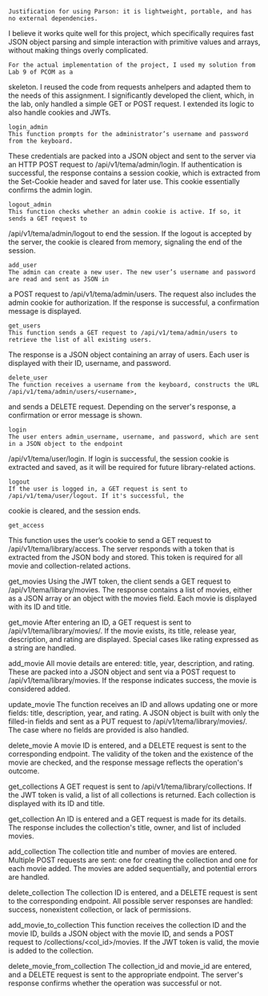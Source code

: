     Justification for using Parson: it is lightweight, portable, and has no external dependencies.
I believe it works quite well for this project, which specifically requires fast JSON object
parsing and simple interaction with primitive values and arrays, without making things overly
complicated.

    For the actual implementation of the project, I used my solution from Lab 9 of PCOM as a
skeleton. I reused the code from requests anhelpers and adapted them to the needs of this assignment.
I significantly developed the client, which, in the lab, only handled a simple GET or POST request.
I extended its logic to also handle cookies and JWTs.

    login_admin
    This function prompts for the administrator’s username and password from the keyboard.
These credentials are packed into a JSON object and sent to the server via an HTTP POST request to
/api/v1/tema/admin/login. If authentication is successful, the response contains a session cookie,
which is extracted from the Set-Cookie header and saved for later use. This cookie essentially confirms
the admin login.

    logout_admin
    This function checks whether an admin cookie is active. If so, it sends a GET request to
/api/v1/tema/admin/logout to end the session. If the logout is accepted by the server, the cookie is
cleared from memory, signaling the end of the session.

    add_user
    The admin can create a new user. The new user’s username and password are read and sent as JSON in
a POST request to /api/v1/tema/admin/users. The request also includes the admin cookie for authorization.
If the response is successful, a confirmation message is displayed.

    get_users
    This function sends a GET request to /api/v1/tema/admin/users to retrieve the list of all existing users.
The response is a JSON object containing an array of users. Each user is displayed with their ID, username,
and password.

    delete_user
    The function receives a username from the keyboard, constructs the URL /api/v1/tema/admin/users/<username>,
and sends a DELETE request. Depending on the server's response, a confirmation or error message is shown.

    login
    The user enters admin_username, username, and password, which are sent in a JSON object to the endpoint
/api/v1/tema/user/login. If login is successful, the session cookie is extracted and saved, as it will be
required for future library-related actions.

    logout
    If the user is logged in, a GET request is sent to /api/v1/tema/user/logout. If it's successful, the
cookie is cleared, and the session ends.

    get_access
This function uses the user’s cookie to send a GET request to /api/v1/tema/library/access.
The server responds with a token that is extracted from the JSON body and stored. This token is required for all movie and collection-related actions.

get_movies
Using the JWT token, the client sends a GET request to /api/v1/tema/library/movies.
The response contains a list of movies, either as a JSON array or an object with the movies field.
Each movie is displayed with its ID and title.

get_movie
After entering an ID, a GET request is sent to /api/v1/tema/library/movies/<id>.
If the movie exists, its title, release year, description, and rating are displayed.
Special cases like rating expressed as a string are handled.

add_movie
All movie details are entered: title, year, description, and rating. These are packed into a JSON object and sent via a POST request to /api/v1/tema/library/movies.
If the response indicates success, the movie is considered added.

update_movie
The function receives an ID and allows updating one or more fields: title, description, year, and rating.
A JSON object is built with only the filled-in fields and sent as a PUT request to /api/v1/tema/library/movies/<id>.
The case where no fields are provided is also handled.

delete_movie
A movie ID is entered, and a DELETE request is sent to the corresponding endpoint.
The validity of the token and the existence of the movie are checked, and the response message reflects the operation's outcome.

get_collections
A GET request is sent to /api/v1/tema/library/collections. If the JWT token is valid, a list of all collections is returned.
Each collection is displayed with its ID and title.

get_collection
An ID is entered and a GET request is made for its details.
The response includes the collection's title, owner, and list of included movies.

add_collection
The collection title and number of movies are entered.
Multiple POST requests are sent: one for creating the collection and one for each movie added.
The movies are added sequentially, and potential errors are handled.

delete_collection
The collection ID is entered, and a DELETE request is sent to the corresponding endpoint.
All possible server responses are handled: success, nonexistent collection, or lack of permissions.

add_movie_to_collection
This function receives the collection ID and the movie ID, builds a JSON object with the movie ID, and sends a POST request to /collections/<col_id>/movies.
If the JWT token is valid, the movie is added to the collection.

delete_movie_from_collection
The collection_id and movie_id are entered, and a DELETE request is sent to the appropriate endpoint.
The server's response confirms whether the operation was successful or not.
    